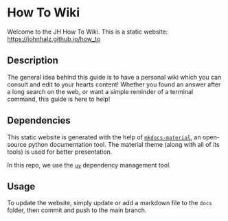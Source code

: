 # How To Wiki
Welcome to the JH How To Wiki. This is a static website: <https://johnhalz.github.io/how_to>

## Description
The general idea behind this guide is to have a personal wiki which you can consult and edit to your hearts content! Whether you found an answer after a long search on the web, or want a simple reminder of a terminal command, this guide is here to help!

## Dependencies
This static website is generated with the help of [`mkdocs-material`](https://squidfunk.github.io/mkdocs-material/), an open-source python documentation tool. The material theme (along with all of its tools) is used for better presentation.

In this repo, we use the [`uv`](https://docs.astral.sh/uv/) dependency management tool.

## Usage
To update the website, simply update or add a markdown file to the `docs` folder, then commit and push to the main branch.